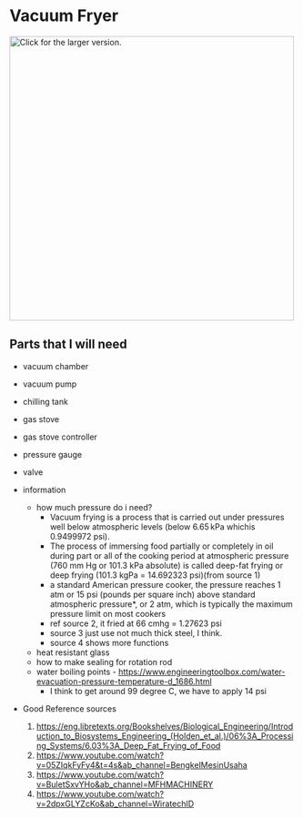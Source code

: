 # Vacuum Fryer

<a href="https://drive.google.com/file/d/1nlq3IEgtv5GIHsKAYMuT1ynd9RqcE5dp"><img src="https://drive.google.com/file/d/1nlq3IEgtv5GIHsKAYMuT1ynd9RqcE5dp" style="width: 500px; max-width: 100%; height: auto" title="Click for the larger version." /></a>

## Parts that I will need

- vacuum chamber
- vacuum pump
- chilling tank
- gas stove
- gas stove controller
- pressure gauge
- valve
- information 
  -  how much pressure do i need?
     - Vacuum frying is a process that is carried out under pressures well below atmospheric levels (below 6.65 kPa whichis 0.9499972 psi).
     - The process of immersing food partially or completely in oil during part or all of the cooking period at atmospheric pressure (760 mm Hg or 101.3 kPa absolute) is called deep-fat frying or deep frying (101.3 kgPa = 14.692323 psi)(from source 1)
     -  a standard American pressure cooker, the pressure reaches 1 atm or 15 psi (pounds per square inch) above standard atmospheric pressure*, or 2 atm, which is typically the maximum pressure limit on most cookers
     -  ref source 2, it fried at 66 cmhg = 1.27623 psi 
     -  source 3 just use not much thick steel, I think.
     -  source 4 shows more functions
  - heat resistant glass
  - how to make sealing for rotation rod
  - water boiling points - https://www.engineeringtoolbox.com/water-evacuation-pressure-temperature-d_1686.html
    - I think to get around 99 degree C, we have to apply 14 psi

- Good Reference sources
  1. https://eng.libretexts.org/Bookshelves/Biological_Engineering/Introduction_to_Biosystems_Engineering_(Holden_et_al.)/06%3A_Processing_Systems/6.03%3A_Deep_Fat_Frying_of_Food
  2. https://www.youtube.com/watch?v=05ZIqkFyFy4&t=4s&ab_channel=BengkelMesinUsaha
  3. https://www.youtube.com/watch?v=BuletSxvYHo&ab_channel=MFHMACHINERY
  4. https://www.youtube.com/watch?v=2dpxGLYZcKo&ab_channel=WiratechID

